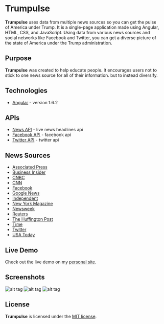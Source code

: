# Trumpulse
**Trumpulse** uses data from multiple news sources so you can get the pulse of America under Trump. It is a single-page application made using Angular, HTML, CSS, and JavaScript. Using data from various news sources and social networks like Facebook and Twitter, you can get a diverse picture of the state of America under the Trump administration.

## Purpose
**Trumpulse** was created to help educate people. It encourages users not to stick to one news source for all of their information. but to instead diversify.

## Technologies
* [Angular](https://angularjs.org/) - version 1.6.2

## APIs
* [News API](https://newsapi.org/) - live news headlines api
* [Facebook API](https://developers.facebook.com/) - facebook api
* [Twitter API](https://dev.twitter.com/) - twitter api

## News Sources
* [Associated Press](https://www.ap.org/)
* [Business Insider](http://www.businessinsider.com/)
* [CNBC](http://www.cnbc.com/)
* [CNN](http://www.cnn.com/)
* [Facebook](https://www.facebook.com/)
* [Google News](https://news.google.com/)
* [Independent](http://www.independent.co.uk/)
* [New York Magazine](http://nymag.com/)
* [Newsweek](http://www.newsweek.com/)
* [Reuters](http://www.reuters.com/)
* [The Huffington Post](http://www.huffingtonpost.com/)
* [Time](http://time.com/)
* [Twitter](https://twitter.com/)
* [USA Today](http://www.usatoday.com/)

## Live Demo
Check out the live demo on my [personal site](http://www.alanmorel.com/trump/).

## Screenshots

![alt tag](http://i.imgur.com/9kRUHmG.png)
![alt tag](http://i.imgur.com/9iMb1B1.png)
![alt tag](http://i.imgur.com/08MfL9I.png)

## License
**Trumpulse** is licensed under the [MIT license](LICENSE).
